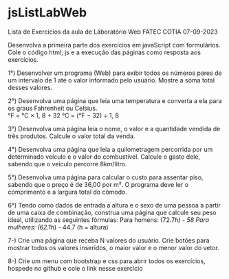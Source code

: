 # jsListLabWeb
Lista de Exercicios da aula de Láboratório Web FATEC COTIA 07-09-2023

Desenvolva a primeira parte dos exercícios em javaScript com formulários. Cole o código html, js e a execução das páginas como resposta aos exercícios.

1°) Desenvolver um programa (Web) para exibir todos os números pares de um intervalo de 1 até o valor informado pelo usuário. Mostre a soma total desses valores.

2°) Desenvolva uma página que leia uma temperatura e converta a ela para os graus Fahrenheit ou Celsius.  
°F = °C × 1, 8 + 32
°C = (°F − 32) ÷ 1, 8

3°) Desenvolva uma página leia o nome, o valor e a quantidade vendida de três produtos. Calcule o valor total da venda. 

4°)  Desenvolva uma página que leia a quilometragem percorrida por um determinado veículo e o valor do combustível. Calcule o gasto dele, sabendo que o veículo percorre 8km/litro. 

5°)  Desenvolva uma página para calcular o custo para assentar piso, sabendo que o preço é de 36,00 por m². O programa deve ler o comprimento e a largura total do cômodo. 

6°)  Tendo como dados de entrada a altura e o sexo de uma pessoa a partir de uma caixa de combinação, construa uma página que calcule seu peso ideal, utilizando as seguintes fórmulas:
Para homens: (72.7*h) - 58
Para mulheres: (62.1*h) - 44.7 
(h = altura)

7-) Crie uma página que receba N valores do usuário. Crie botões para mostrar todos os valores inseridos, o maior valor e o menor valor do vetor.

8-) Crie um menu com bootstrap e css para abrir todos os exercícios, hospede no github e cole o link nesse exercício

